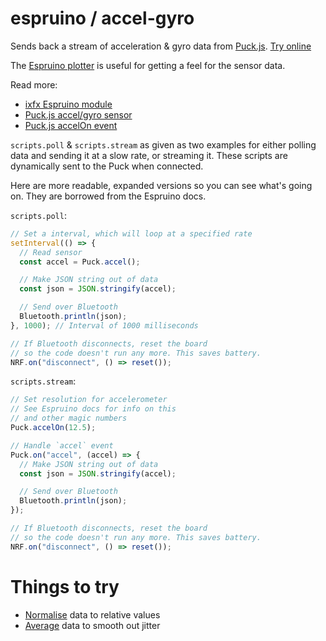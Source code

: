 # espruino / accel-gyro

Sends back a stream of acceleration & gyro data from
[Puck.js](https://www.espruino.com/Puck.js). [Try online](https://clinth.github.io/ixfx-demos/io/espruino/accel-gyro/)

The [Espruino plotter](https://clinth.github.io/ixfx-play/io/espruino-plot/index.html) is
useful for getting a feel for the sensor data.

Read more:
- [ixfx Espruino module](https://clinth.github.io/ixfx/modules/Io.Espruino.html)
- [Puck.js accel/gyro sensor](https://www.espruino.com/Puck.js#accelerometer-gyro)
- [Puck.js accelOn event](https://www.espruino.com/Reference#l_Puck_accelOn)

`scripts.poll` & `scripts.stream` as given as two examples for either polling
data and sending it at a slow rate, or streaming it. These scripts are
dynamically sent to the Puck when connected.

Here are more readable, expanded versions so you can see what's going on. They
are borrowed from the Espruino docs.

`scripts.poll`:

```js
// Set a interval, which will loop at a specified rate
setInterval(() => {
  // Read sensor
  const accel = Puck.accel();

  // Make JSON string out of data
  const json = JSON.stringify(accel);

  // Send over Bluetooth
  Bluetooth.println(json);
}, 1000); // Interval of 1000 milliseconds

// If Bluetooth disconnects, reset the board
// so the code doesn't run any more. This saves battery.
NRF.on("disconnect", () => reset());
```

`scripts.stream`:

```js
// Set resolution for accelerometer
// See Espruino docs for info on this
// and other magic numbers
Puck.accelOn(12.5);

// Handle `accel` event
Puck.on("accel", (accel) => {
  // Make JSON string out of data
  const json = JSON.stringify(accel);

  // Send over Bluetooth
  Bluetooth.println(json);
});

// If Bluetooth disconnects, reset the board
// so the code doesn't run any more. This saves battery.
NRF.on("disconnect", () => reset());
```

# Things to try

- [Normalise](https://clinth.github.io/ixfx-docs/data/normalising/) data to
  relative values
- [Average](https://clinth.github.io/ixfx-docs/data/averaging/) data to smooth
  out jitter
